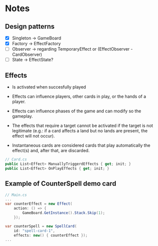 # Notes

## Design patterns

- [x] Singleton &rarr; GameBoard
- [x] Factory &rarr; EffectFactory
- [ ] Observer &rarr; regarding TemporaryEffect or (EffectObserver - CardObserver)
- [ ] State &rarr; EffectState?

## Effects

- Is activated when succesfully played
- Effects can influence players, other cards in play, or the hands of a player.
- Effects can influence phases of the game and can modify so the gameplay.
- The effects that require a target cannot be activated if the target is not legitimate (e.g.: if a card affects a land but no lands are present, the effect will not occur).

- Instantaneous cards are considered cards that play automatically the effect(s) and, after that, are discarded.

```cs
// Card.cs
public List<Effect> ManuallyTriggerdEffects { get; init; }
public List<Effect> OnPlayEffects { get; init; }
```

## Example of CounterSpell demo card

```cs
// Main.cs
...
var counterEffect = new Effect(
    action: () => {
        GameBoard.GetInstance().Stack.Skip(1);
    });

var counterSpell = new SpellCard(
    id: "spell-card-1",
    effects: new() { counterEffect });
...
```
